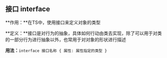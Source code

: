 ## 接口 interface

**作用：**在TS中，使用接口来定义对象的类型

**定义：**接口是对行为的抽象，具体如何行动由类去实现，除了可以用于对类的一部分行为进行抽象以外，也常用于对对象的形状进行描述

**用法：**`interface 接口名称 { 属性: 属性指定的类型 }`